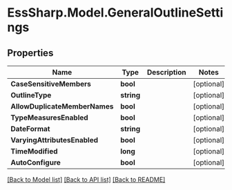 # EssSharp.Model.GeneralOutlineSettings

## Properties

Name | Type | Description | Notes
------------ | ------------- | ------------- | -------------
**CaseSensitiveMembers** | **bool** |  | [optional] 
**OutlineType** | **string** |  | [optional] 
**AllowDuplicateMemberNames** | **bool** |  | [optional] 
**TypeMeasuresEnabled** | **bool** |  | [optional] 
**DateFormat** | **string** |  | [optional] 
**VaryingAttributesEnabled** | **bool** |  | [optional] 
**TimeModified** | **long** |  | [optional] 
**AutoConfigure** | **bool** |  | [optional] 

[[Back to Model list]](../README.md#documentation-for-models) [[Back to API list]](../README.md#documentation-for-api-endpoints) [[Back to README]](../README.md)

